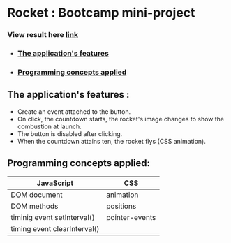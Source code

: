 # Rocket : Bootcamp mini-project
### View result here [link](https://nada-tb.github.io/build_counter_vanillaJS/)

* ### [The application's features](#the-applications-features-)
* ### [Programming concepts applied](#programming-concepts-applied-1)

## The application's features :
* Create an event attached to the button.
* On click, the countdown starts, the rocket's image changes to show the combustion at launch. 
* The button is disabled after clicking.
* When the countdown attains ten, the rocket flys (CSS animation).

## Programming concepts applied:
JavaScript | CSS
-----------|------------
DOM document | animation
DOM methods | positions
timinig event setInterval() | pointer-events
timing event clearInterval() |
